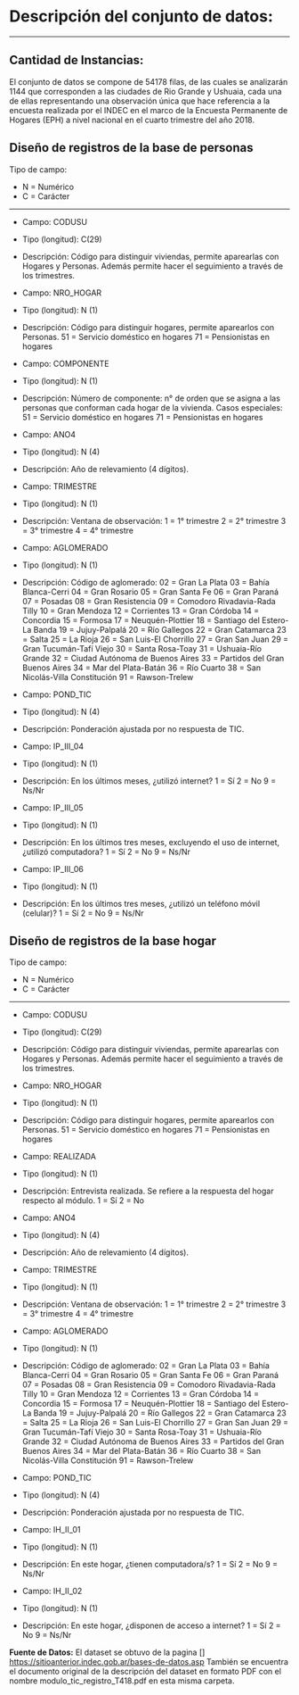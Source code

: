# Descripción del conjunto de datos:

------------

## Cantidad de Instancias:

El conjunto de datos se compone de 54178 filas, de las cuales se analizarán 1144 que corresponden a las ciudades de Rio Grande y Ushuaia, cada una de ellas representando una observación única que hace referencia a la encuesta realizada por el INDEC en el marco de la Encuesta Permanente de Hogares (EPH) a nivel nacional en el cuarto trimestre del año 2018.

## Diseño de registros de la base de personas

Tipo de campo: 
* N = Numérico
* C = Carácter

---------

- Campo: CODUSU
- Tipo (longitud): C(29)
- Descripción: Código   para   distinguir   viviendas,   permite  aparearlas  con  Hogares  y  Personas.  Además  permite  hacer  el  seguimiento  a  través  de  los  trimestres.

- Campo: NRO_HOGAR
- Tipo (longitud): N (1)
- Descripción: Código para distinguir hogares, permite aparearlos con Personas.
51 = Servicio doméstico en hogares 
71 = Pensionistas en hogares

- Campo: COMPONENTE
- Tipo (longitud): N (1)
- Descripción: Número de componente: n° de orden que se asigna a las personas que conforman cada hogar de la vivienda. Casos especiales: 
51 = Servicio doméstico en hogares 
71 = Pensionistas en hogares

- Campo: ANO4
- Tipo (longitud): N (4)
- Descripción: Año de relevamiento (4 dígitos).

- Campo: TRIMESTRE
- Tipo (longitud): N (1) 
- Descripción: Ventana de observación:
1  =  1°  trimestre 
2  =  2°  trimestre 
3  =  3°  trimestre 
4 =  4°   trimestre

- Campo: AGLOMERADO
- Tipo (longitud): N (1)
- Descripción: Código de aglomerado:
02 = Gran La Plata
03 = Bahía Blanca-Cerri
04 = Gran Rosario
05 = Gran Santa Fe
06 = Gran Paraná
07 = Posadas
08 = Gran Resistencia
09 = Comodoro Rivadavia-Rada Tilly
10 = Gran Mendoza
12 = Corrientes
13 = Gran Córdoba
14 = Concordia
15 = Formosa
17 = Neuquén-Plottier
18 = Santiago del Estero-La Banda
19 = Jujuy-Palpalá
20 = Río Gallegos
22 = Gran Catamarca
23 = Salta
25 = La Rioja
26 = San Luis-El Chorrillo
27 = Gran San Juan
29 = Gran Tucumán-Tafí Viejo 
30 = Santa Rosa-Toay
31 = Ushuaia-Río Grande
32 = Ciudad Autónoma de Buenos Aires
33 = Partidos del Gran Buenos Aires
34 = Mar del Plata-Batán
36 = Río Cuarto
38 = San Nicolás-Villa Constitución
91 = Rawson-Trelew

- Campo: POND_TIC
- Tipo (longitud): N (4)
- Descripción: Ponderación ajustada por no respuesta de TIC.

- Campo: IP_III_04
- Tipo (longitud): N (1)
- Descripción: En los últimos meses, ¿utilizó internet? 
1 = Sí 
2 = No 
9 = Ns/Nr

- Campo: IP_III_05
- Tipo (longitud): N (1)
- Descripción: En los últimos tres meses, excluyendo el uso de 
internet, ¿utilizó computadora? 
1 = Sí 
2 = No 
9 = Ns/Nr

- Campo: IP_III_06
- Tipo (longitud): N (1)
- Descripción: En los últimos tres meses, ¿utilizó un teléfono móvil (celular)? 
1 = Sí 
2 = No 
9 = Ns/Nr


## Diseño de registros de la base hogar

Tipo de campo: 
* N = Numérico
* C = Carácter

---------

- Campo: CODUSU
- Tipo (longitud): C(29)
- Descripción: Código   para   distinguir   viviendas,   permite  aparearlas  con  Hogares  y  Personas.  Además  permite  hacer  el  seguimiento  a  través  de  los  trimestres.

- Campo: NRO_HOGAR
- Tipo (longitud): N (1)
- Descripción: Código para distinguir hogares, permite aparearlos con Personas.
51 = Servicio doméstico en hogares 
71 = Pensionistas en hogares

- Campo: REALIZADA
- Tipo (longitud): N (1)
- Descripción: Entrevista realizada. Se refiere a la respuesta del hogar respecto al módulo.
1 = Sí
2 = No

- Campo: ANO4
- Tipo (longitud): N (4)
- Descripción: Año de relevamiento (4 dígitos).

- Campo: TRIMESTRE
- Tipo (longitud): N (1) 
- Descripción: Ventana de observación:
1  =  1°  trimestre 
2  =  2°  trimestre 
3  =  3°  trimestre 
4 =  4°   trimestre

- Campo: AGLOMERADO
- Tipo (longitud): N (1)
- Descripción: Código de aglomerado:
02 = Gran La Plata
03 = Bahía Blanca-Cerri
04 = Gran Rosario
05 = Gran Santa Fe
06 = Gran Paraná
07 = Posadas
08 = Gran Resistencia
09 = Comodoro Rivadavia-Rada Tilly
10 = Gran Mendoza
12 = Corrientes
13 = Gran Córdoba
14 = Concordia
15 = Formosa
17 = Neuquén-Plottier
18 = Santiago del Estero-La Banda
19 = Jujuy-Palpalá
20 = Río Gallegos
22 = Gran Catamarca
23 = Salta
25 = La Rioja
26 = San Luis-El Chorrillo
27 = Gran San Juan
29 = Gran Tucumán-Tafí Viejo 
30 = Santa Rosa-Toay
31 = Ushuaia-Río Grande
32 = Ciudad Autónoma de Buenos Aires
33 = Partidos del Gran Buenos Aires
34 = Mar del Plata-Batán
36 = Río Cuarto
38 = San Nicolás-Villa Constitución
91 = Rawson-Trelew

- Campo: POND_TIC
- Tipo (longitud): N (4)
- Descripción: Ponderación ajustada por no respuesta de TIC.

- Campo: IH_II_01
- Tipo (longitud): N (1)
- Descripción: En este hogar, ¿tienen computadora/s?
1 = Sí
2 = No
9 = Ns/Nr

- Campo: IH_II_02
- Tipo (longitud): N (1)
- Descripción: En este hogar, ¿disponen de acceso a internet?
1 = Sí
2 = No
9 = Ns/Nr


**Fuente de Datos:**
El dataset se obtuvo de la pagina [] https://sitioanterior.indec.gob.ar/bases-de-datos.asp
También se encuentra el documento original de la descripción del dataset en formato PDF con el nombre modulo_tic_registro_T418.pdf en esta misma carpeta.